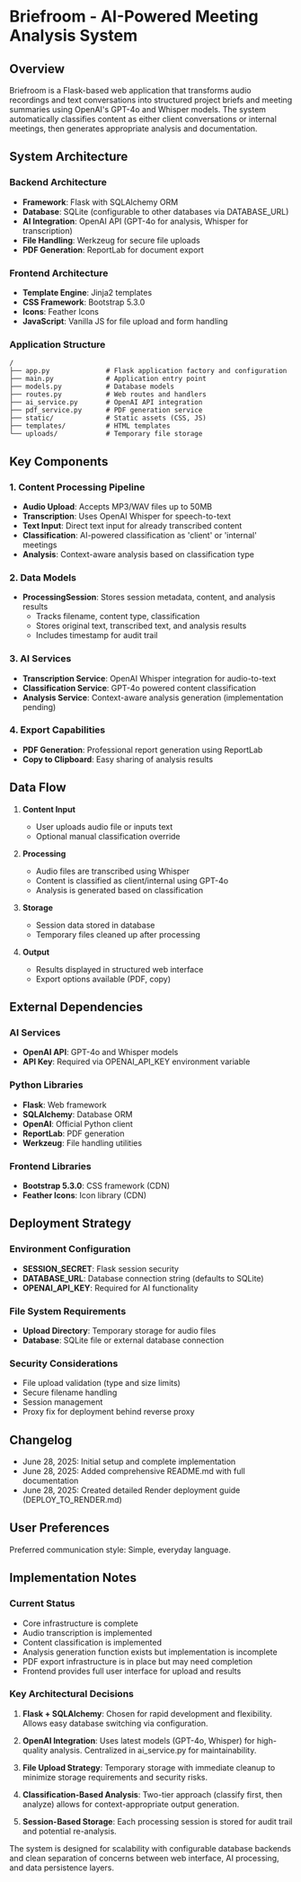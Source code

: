 # Briefroom - AI-Powered Meeting Analysis System

## Overview

Briefroom is a Flask-based web application that transforms audio recordings and text conversations into structured project briefs and meeting summaries using OpenAI's GPT-4o and Whisper models. The system automatically classifies content as either client conversations or internal meetings, then generates appropriate analysis and documentation.

## System Architecture

### Backend Architecture
- **Framework**: Flask with SQLAlchemy ORM
- **Database**: SQLite (configurable to other databases via DATABASE_URL)
- **AI Integration**: OpenAI API (GPT-4o for analysis, Whisper for transcription)
- **File Handling**: Werkzeug for secure file uploads
- **PDF Generation**: ReportLab for document export

### Frontend Architecture
- **Template Engine**: Jinja2 templates
- **CSS Framework**: Bootstrap 5.3.0
- **Icons**: Feather Icons
- **JavaScript**: Vanilla JS for file upload and form handling

### Application Structure
```
/
├── app.py              # Flask application factory and configuration
├── main.py             # Application entry point
├── models.py           # Database models
├── routes.py           # Web routes and handlers
├── ai_service.py       # OpenAI API integration
├── pdf_service.py      # PDF generation service
├── static/             # Static assets (CSS, JS)
├── templates/          # HTML templates
└── uploads/            # Temporary file storage
```

## Key Components

### 1. Content Processing Pipeline
- **Audio Upload**: Accepts MP3/WAV files up to 50MB
- **Transcription**: Uses OpenAI Whisper for speech-to-text
- **Text Input**: Direct text input for already transcribed content
- **Classification**: AI-powered classification as 'client' or 'internal' meetings
- **Analysis**: Context-aware analysis based on classification type

### 2. Data Models
- **ProcessingSession**: Stores session metadata, content, and analysis results
  - Tracks filename, content type, classification
  - Stores original text, transcribed text, and analysis results
  - Includes timestamp for audit trail

### 3. AI Services
- **Transcription Service**: OpenAI Whisper integration for audio-to-text
- **Classification Service**: GPT-4o powered content classification
- **Analysis Service**: Context-aware analysis generation (implementation pending)

### 4. Export Capabilities
- **PDF Generation**: Professional report generation using ReportLab
- **Copy to Clipboard**: Easy sharing of analysis results

## Data Flow

1. **Content Input**
   - User uploads audio file or inputs text
   - Optional manual classification override

2. **Processing**
   - Audio files are transcribed using Whisper
   - Content is classified as client/internal using GPT-4o
   - Analysis is generated based on classification

3. **Storage**
   - Session data stored in database
   - Temporary files cleaned up after processing

4. **Output**
   - Results displayed in structured web interface
   - Export options available (PDF, copy)

## External Dependencies

### AI Services
- **OpenAI API**: GPT-4o and Whisper models
- **API Key**: Required via OPENAI_API_KEY environment variable

### Python Libraries
- **Flask**: Web framework
- **SQLAlchemy**: Database ORM
- **OpenAI**: Official Python client
- **ReportLab**: PDF generation
- **Werkzeug**: File handling utilities

### Frontend Libraries
- **Bootstrap 5.3.0**: CSS framework (CDN)
- **Feather Icons**: Icon library (CDN)

## Deployment Strategy

### Environment Configuration
- **SESSION_SECRET**: Flask session security
- **DATABASE_URL**: Database connection string (defaults to SQLite)
- **OPENAI_API_KEY**: Required for AI functionality

### File System Requirements
- **Upload Directory**: Temporary storage for audio files
- **Database**: SQLite file or external database connection

### Security Considerations
- File upload validation (type and size limits)
- Secure filename handling
- Session management
- Proxy fix for deployment behind reverse proxy

## Changelog
- June 28, 2025: Initial setup and complete implementation
- June 28, 2025: Added comprehensive README.md with full documentation
- June 28, 2025: Created detailed Render deployment guide (DEPLOY_TO_RENDER.md)

## User Preferences

Preferred communication style: Simple, everyday language.

## Implementation Notes

### Current Status
- Core infrastructure is complete
- Audio transcription is implemented
- Content classification is implemented  
- Analysis generation function exists but implementation is incomplete
- PDF export infrastructure is in place but may need completion
- Frontend provides full user interface for upload and results

### Key Architectural Decisions

1. **Flask + SQLAlchemy**: Chosen for rapid development and flexibility. Allows easy database switching via configuration.

2. **OpenAI Integration**: Uses latest models (GPT-4o, Whisper) for high-quality analysis. Centralized in ai_service.py for maintainability.

3. **File Upload Strategy**: Temporary storage with immediate cleanup to minimize storage requirements and security risks.

4. **Classification-Based Analysis**: Two-tier approach (classify first, then analyze) allows for context-appropriate output generation.

5. **Session-Based Storage**: Each processing session is stored for audit trail and potential re-analysis.

The system is designed for scalability with configurable database backends and clean separation of concerns between web interface, AI processing, and data persistence layers.